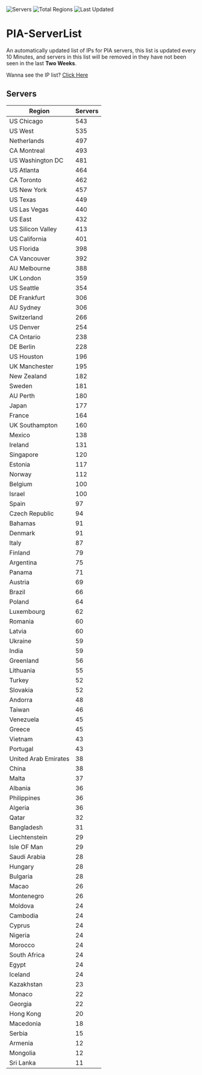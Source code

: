 ![Servers](https://img.shields.io/badge/Servers-14,303-darkgreen)
![Total Regions](https://img.shields.io/badge/Total_Regions-97-darkgreen)
![Last Updated](https://img.shields.io/badge/Last_Updated-December_18_2024_20:01_EST-darkgreen)

# PIA-ServerList
An automatically updated list of IPs for PIA servers, this list is updated every 10 Minutes, and servers in this list will be removed in they have not been seen in the last **Two Weeks**.

Wanna see the IP list? [Click Here](./servers.json)

## Servers
| Region               | Servers |
|----------------------|---------|
| US Chicago | 543 |
| US West | 535 |
| Netherlands | 497 |
| CA Montreal | 493 |
| US Washington DC | 481 |
| US Atlanta | 464 |
| CA Toronto | 462 |
| US New York | 457 |
| US Texas | 449 |
| US Las Vegas | 440 |
| US East | 432 |
| US Silicon Valley | 413 |
| US California | 401 |
| US Florida | 398 |
| CA Vancouver | 392 |
| AU Melbourne | 388 |
| UK London | 359 |
| US Seattle | 354 |
| DE Frankfurt | 306 |
| AU Sydney | 306 |
| Switzerland | 266 |
| US Denver | 254 |
| CA Ontario | 238 |
| DE Berlin | 228 |
| US Houston | 196 |
| UK Manchester | 195 |
| New Zealand | 182 |
| Sweden | 181 |
| AU Perth | 180 |
| Japan | 177 |
| France | 164 |
| UK Southampton | 160 |
| Mexico | 138 |
| Ireland | 131 |
| Singapore | 120 |
| Estonia | 117 |
| Norway | 112 |
| Belgium | 100 |
| Israel | 100 |
| Spain | 97 |
| Czech Republic | 94 |
| Bahamas | 91 |
| Denmark | 91 |
| Italy | 87 |
| Finland | 79 |
| Argentina | 75 |
| Panama | 71 |
| Austria | 69 |
| Brazil | 66 |
| Poland | 64 |
| Luxembourg | 62 |
| Romania | 60 |
| Latvia | 60 |
| Ukraine | 59 |
| India | 59 |
| Greenland | 56 |
| Lithuania | 55 |
| Turkey | 52 |
| Slovakia | 52 |
| Andorra | 48 |
| Taiwan | 46 |
| Venezuela | 45 |
| Greece | 45 |
| Vietnam | 43 |
| Portugal | 43 |
| United Arab Emirates | 38 |
| China | 38 |
| Malta | 37 |
| Albania | 36 |
| Philippines | 36 |
| Algeria | 36 |
| Qatar | 32 |
| Bangladesh | 31 |
| Liechtenstein | 29 |
| Isle OF Man | 29 |
| Saudi Arabia | 28 |
| Hungary | 28 |
| Bulgaria | 28 |
| Macao | 26 |
| Montenegro | 26 |
| Moldova | 24 |
| Cambodia | 24 |
| Cyprus | 24 |
| Nigeria | 24 |
| Morocco | 24 |
| South Africa | 24 |
| Egypt | 24 |
| Iceland | 24 |
| Kazakhstan | 23 |
| Monaco | 22 |
| Georgia | 22 |
| Hong Kong | 20 |
| Macedonia | 18 |
| Serbia | 15 |
| Armenia | 12 |
| Mongolia | 12 |
| Sri Lanka | 11 |